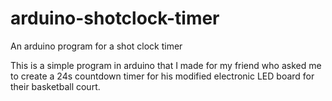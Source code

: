 # arduino-shotclock-timer
An arduino program for a shot clock timer

This is a simple program in arduino that I made for my friend who asked me to create a 24s countdown timer for his modified electronic LED board for their basketball court.
